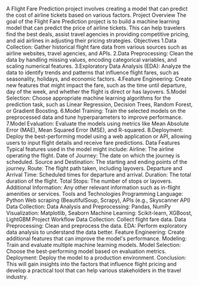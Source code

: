 A Flight Fare Prediction project involves creating a model that can predict the cost of airline tickets based on various factors. 
Project Overview
The goal of the Flight Fare Prediction project is to build a machine learning model that can predict the price of airline tickets. This can help travelers find the best deals, assist travel agencies in providing competitive pricing, and aid airlines in adjusting their pricing strategies.
Objectives
1.Data Collection: Gather historical flight fare data from various sources such as airline websites, travel agencies, and APIs.
2.Data Preprocessing: Clean the data by handling missing values, encoding categorical variables, and scaling numerical features.
3.Exploratory Data Analysis (EDA):  Analyze  the data to identify trends and patterns that influence flight fares, such as seasonality, holidays, and economic factors.
4.Feature Engineering: Create new features that might impact the fare, such as the time until departure, day of the week, and whether the flight is direct or has layovers.
5.Model Selection: Choose appropriate machine learning algorithms for the prediction task, such as Linear Regression, Decision Trees, Random Forest, or Gradient Boosting.
6.Model Training: Train the selected models on the preprocessed data and tune hyperparameters to improve performance.
7.Model Evaluation: Evaluate the models using metrics like Mean Absolute Error (MAE), Mean Squared Error (MSE), and R-squared.
8.Deployment: Deploy the best-performing model using a web application or API, allowing users to input flight details and receive fare predictions.
Data Features
Typical features used in the model might include:
Airline: The airline operating the flight.
Date of Journey: The date on which the journey is scheduled.
Source and Destination: The starting and ending points of the journey.
Route: The flight path taken, including layovers.
Departure and Arrival Time: Scheduled times for departure and arrival. 
Duration: The total duration of the flight.
Total Stops: The number of stops or layovers.
Additional Information: Any other relevant information such as in-flight amenities or services.
Tools and Technologies
Programming Language: Python
Web scraping (BeautifulSoup, Scrapy), APIs (e.g., Skyscanner API)
Data Collection: Data Analysis and Preprocessing: Pandas, NumPy
Visualization: Matplotlib, Seaborn
Machine Learning: Scikit-learn, XGBoost, LightGBM
Project Workflow
Data Collection: Collect flight fare data.
Data Preprocessing: Clean and preprocess the data.
EDA: Perform exploratory data analysis to understand the data better.
Feature Engineering: Create additional features that can improve the model's performance.
Modeling: Train and evaluate multiple machine learning models.
Model Selection: Choose the best-performing model based on evaluation metrics.
Deployment: Deploy the model to a production environment.
Conclusion:
This will gain insights into the factors that influence flight pricing and develop a practical tool that can help various stakeholders in the travel industry.
